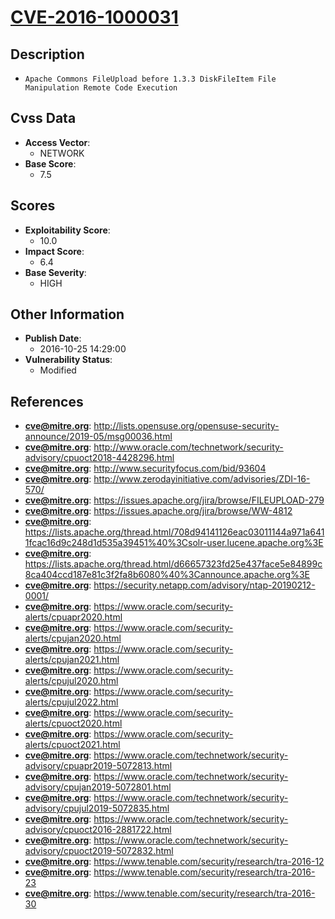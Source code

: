 
# [CVE-2016-1000031](https://cve.mitre.org/cgi-bin/cvename.cgi?name=CVE-2016-1000031)

## Description

- `Apache Commons FileUpload before 1.3.3 DiskFileItem File Manipulation Remote Code Execution`

## Cvss Data

- **Access Vector**:
  - NETWORK
- **Base Score**:
  - 7.5

## Scores

- **Exploitability Score**:
  - 10.0
- **Impact Score**:
  - 6.4
- **Base Severity**:
  - HIGH

## Other Information

- **Publish Date**:
  - 2016-10-25 14:29:00
- **Vulnerability Status**:
  - Modified

## References

- **cve@mitre.org**: http://lists.opensuse.org/opensuse-security-announce/2019-05/msg00036.html
- **cve@mitre.org**: http://www.oracle.com/technetwork/security-advisory/cpuoct2018-4428296.html
- **cve@mitre.org**: http://www.securityfocus.com/bid/93604
- **cve@mitre.org**: http://www.zerodayinitiative.com/advisories/ZDI-16-570/
- **cve@mitre.org**: https://issues.apache.org/jira/browse/FILEUPLOAD-279
- **cve@mitre.org**: https://issues.apache.org/jira/browse/WW-4812
- **cve@mitre.org**: https://lists.apache.org/thread.html/708d94141126eac03011144a971a6411fcac16d9c248d1d535a39451%40%3Csolr-user.lucene.apache.org%3E
- **cve@mitre.org**: https://lists.apache.org/thread.html/d66657323fd25e437face5e84899c8ca404ccd187e81c3f2fa8b6080%40%3Cannounce.apache.org%3E
- **cve@mitre.org**: https://security.netapp.com/advisory/ntap-20190212-0001/
- **cve@mitre.org**: https://www.oracle.com/security-alerts/cpuapr2020.html
- **cve@mitre.org**: https://www.oracle.com/security-alerts/cpujan2020.html
- **cve@mitre.org**: https://www.oracle.com/security-alerts/cpujan2021.html
- **cve@mitre.org**: https://www.oracle.com/security-alerts/cpujul2020.html
- **cve@mitre.org**: https://www.oracle.com/security-alerts/cpujul2022.html
- **cve@mitre.org**: https://www.oracle.com/security-alerts/cpuoct2020.html
- **cve@mitre.org**: https://www.oracle.com/security-alerts/cpuoct2021.html
- **cve@mitre.org**: https://www.oracle.com/technetwork/security-advisory/cpuapr2019-5072813.html
- **cve@mitre.org**: https://www.oracle.com/technetwork/security-advisory/cpujan2019-5072801.html
- **cve@mitre.org**: https://www.oracle.com/technetwork/security-advisory/cpujul2019-5072835.html
- **cve@mitre.org**: https://www.oracle.com/technetwork/security-advisory/cpuoct2016-2881722.html
- **cve@mitre.org**: https://www.oracle.com/technetwork/security-advisory/cpuoct2019-5072832.html
- **cve@mitre.org**: https://www.tenable.com/security/research/tra-2016-12
- **cve@mitre.org**: https://www.tenable.com/security/research/tra-2016-23
- **cve@mitre.org**: https://www.tenable.com/security/research/tra-2016-30
